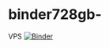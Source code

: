 # binder728gb-
VPS
[![Binder](https://mybinder.org/badge_logo.svg)](https://mybinder.org/v2/git/https%3A%2F%2Fgithub.com%2FRaghuveer312%2Fbinder728gb-.git/main)

